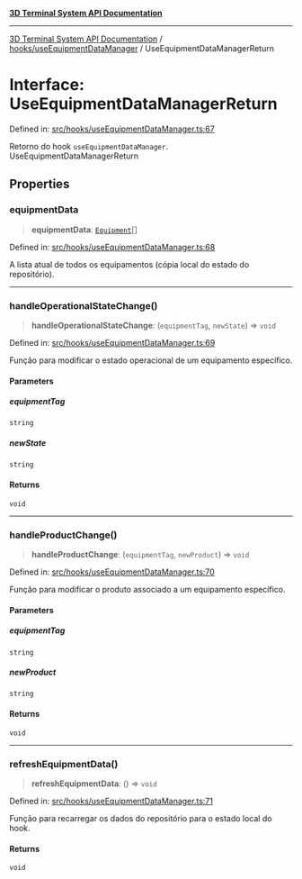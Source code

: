 [**3D Terminal System API Documentation**](../../../README.md)

***

[3D Terminal System API Documentation](../../../README.md) / [hooks/useEquipmentDataManager](../README.md) / UseEquipmentDataManagerReturn

# Interface: UseEquipmentDataManagerReturn

Defined in: [src/hooks/useEquipmentDataManager.ts:67](https://github.com/Dicommunitas/ThreeJS_Terminal_3D/blob/7fd8b10cda6dfa2ead7725805530e34c65402bbf/src/hooks/useEquipmentDataManager.ts#L67)

Retorno do hook `useEquipmentDataManager`.
 UseEquipmentDataManagerReturn

## Properties

### equipmentData

> **equipmentData**: [`Equipment`](../../../lib/types/interfaces/Equipment.md)[]

Defined in: [src/hooks/useEquipmentDataManager.ts:68](https://github.com/Dicommunitas/ThreeJS_Terminal_3D/blob/7fd8b10cda6dfa2ead7725805530e34c65402bbf/src/hooks/useEquipmentDataManager.ts#L68)

A lista atual de todos os equipamentos (cópia local do estado do repositório).

***

### handleOperationalStateChange()

> **handleOperationalStateChange**: (`equipmentTag`, `newState`) => `void`

Defined in: [src/hooks/useEquipmentDataManager.ts:69](https://github.com/Dicommunitas/ThreeJS_Terminal_3D/blob/7fd8b10cda6dfa2ead7725805530e34c65402bbf/src/hooks/useEquipmentDataManager.ts#L69)

Função para modificar
                                                                                            o estado operacional
                                                                                            de um equipamento específico.

#### Parameters

##### equipmentTag

`string`

##### newState

`string`

#### Returns

`void`

***

### handleProductChange()

> **handleProductChange**: (`equipmentTag`, `newProduct`) => `void`

Defined in: [src/hooks/useEquipmentDataManager.ts:70](https://github.com/Dicommunitas/ThreeJS_Terminal_3D/blob/7fd8b10cda6dfa2ead7725805530e34c65402bbf/src/hooks/useEquipmentDataManager.ts#L70)

Função para modificar o produto
                                                                                     associado a um equipamento específico.

#### Parameters

##### equipmentTag

`string`

##### newProduct

`string`

#### Returns

`void`

***

### refreshEquipmentData()

> **refreshEquipmentData**: () => `void`

Defined in: [src/hooks/useEquipmentDataManager.ts:71](https://github.com/Dicommunitas/ThreeJS_Terminal_3D/blob/7fd8b10cda6dfa2ead7725805530e34c65402bbf/src/hooks/useEquipmentDataManager.ts#L71)

Função para recarregar os dados do repositório para o estado local do hook.

#### Returns

`void`
